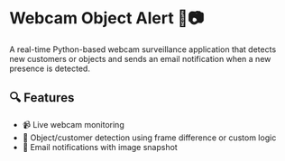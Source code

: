 # Webcam Object Alert 🚨📷

A real-time Python-based webcam surveillance application that detects new customers or objects and sends an email notification when a new presence is detected.

## 🔍 Features

- 📹 Live webcam monitoring
- 🧠 Object/customer detection using frame difference or custom logic
- 📧 Email notifications with image snapshot



